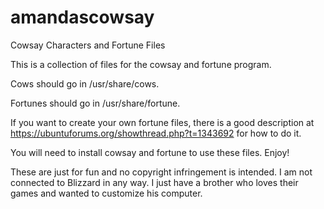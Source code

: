 # amandascowsay
Cowsay Characters and Fortune Files

This is a collection of files for the cowsay and fortune program.

Cows should go in /usr/share/cows.

Fortunes should go in /usr/share/fortune.

If you want to create your own fortune files, there is a good description at https://ubuntuforums.org/showthread.php?t=1343692 for how to do it.

You will need to install cowsay and fortune to use these files. Enjoy!

These are just for fun and no copyright infringement is intended. I am not connected to Blizzard in any way. I just have a brother who loves their games and wanted to customize his computer.
